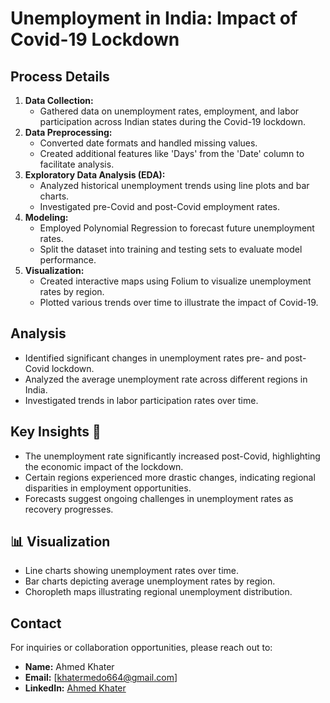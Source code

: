 # Unemployment in India: Impact of Covid-19 Lockdown

## Process Details
1. **Data Collection:**
   - Gathered data on unemployment rates, employment, and labor participation across Indian states during the Covid-19 lockdown.
3. **Data Preprocessing:**
   - Converted date formats and handled missing values.
   - Created additional features like 'Days' from the 'Date' column to facilitate analysis.
4. **Exploratory Data Analysis (EDA):**
   - Analyzed historical unemployment trends using line plots and bar charts.
   - Investigated pre-Covid and post-Covid employment rates.
5. **Modeling:**
   - Employed Polynomial Regression to forecast future unemployment rates.
   - Split the dataset into training and testing sets to evaluate model performance.
6. **Visualization:**
   - Created interactive maps using Folium to visualize unemployment rates by region.
   - Plotted various trends over time to illustrate the impact of Covid-19.

## Analysis
- Identified significant changes in unemployment rates pre- and post-Covid lockdown.
- Analyzed the average unemployment rate across different regions in India.
- Investigated trends in labor participation rates over time.

## Key Insights 🌟
- The unemployment rate significantly increased post-Covid, highlighting the economic impact of the lockdown.
- Certain regions experienced more drastic changes, indicating regional disparities in employment opportunities.
- Forecasts suggest ongoing challenges in unemployment rates as recovery progresses.

## 📊 Visualization
- Line charts showing unemployment rates over time.
- Bar charts depicting average unemployment rates by region.
- Choropleth maps illustrating regional unemployment distribution.

## Contact
For inquiries or collaboration opportunities, please reach out to:

- **Name:** Ahmed Khater
- **Email:** [khatermedo664@gmail.com]
- **LinkedIn:** [Ahmed Khater](https://www.linkedin.com/in/ahmed-khater-1bb2a324a)
